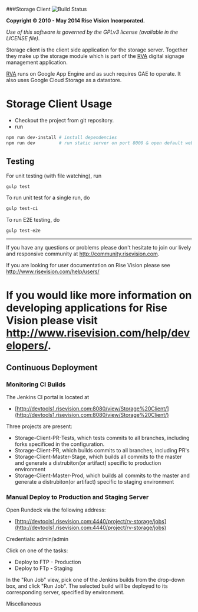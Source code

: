 ###Storage Client  ![Build Status](http://devtools1.risevision.com:8080/job/Storage-Client-BranchPush/badge/icon)

**Copyright © 2010 - May 2014 Rise Vision Incorporated.**

*Use of this software is governed by the GPLv3 license (available in the LICENSE file).*

Storage client is the client side application for the storage server.  Together they make up the storage module which is part of the [RVA](http://rva.risevision.com) digital signage management application.  


[RVA](http://rva.risevision.com) runs on Google App Engine and as such requires GAE to operate. It also uses Google Cloud Storage as a datastore.

Storage Client Usage
====================

* Checkout the project from git repository.
* run
```bash
npm run dev-install # install dependencies
npm run dev         # run static server on port 8000 & open default web browser
```

Testing
----

For unit testing (with file watching), run

```bash
gulp test
```

To run unit test for a single run, do
```bash
gulp test-ci
```

To run E2E testing, do
```bash
gulp test-e2e
```

-----------
If you have any questions or problems please don't hesitate to join our lively and responsive community at http://community.risevision.com.

If you are looking for user documentation on Rise Vision please see http://www.risevision.com/help/users/

If you would like more information on developing applications for Rise Vision please visit http://www.risevision.com/help/developers/. 
=======
Continuous Deployment
----
### Monitoring CI Builds

The Jenkins CI portal is located at
- [http://devtools1.risevision.com:8080/view/Storage%20Client/](http://devtools1.risevision.com:8080/view/Storage%20Client/)

Three projects are present:
- Storage-Client-PR-Tests, which tests commits to all branches, including forks specificed in the configuration.
- Storage-Client-PR, which builds commits to all branches, including PR's
- Storage-Client-Master-Stage, which builds all commits to the master and generate a distrubiton(or artifact) specific to production environment
- Storage-Client-Master-Prod, which builds all commits to the master and generate a distrubiton(or artifact) specific to staging environment

### Manual Deploy to Production and Staging Server

Open Rundeck via the following address:
- [http://devtools1.risevision.com:4440/project/rv-storage/jobs](http://devtools1.risevision.com:4440/project/rv-storage/jobs)

Credentials: admin/admin

Click on one of the tasks:
- Deploy to FTP - Production
- Deploy to FTp - Staging

In the "Run Job" view, pick one of the Jenkins builds from the drop-down box, and click "Run Job". The selected build will be deployed to its corresponding server, specified by environment.

Miscellaneous
